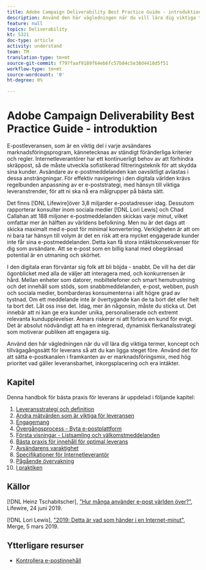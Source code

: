 ```yaml
---
title: Adobe Campaign Deliverability Best Practice Guide - introduktion
description: Använd den här vägledningen när du vill lära dig viktiga termer, koncept och tillvägagångssätt för leverans så att du kan ligga steget före. Använd det för att sätta e-postkanalen i framkanten av er marknadsföringsmix, med hög prioritet vad gäller leveransbarhet, inkorgsplacering och era intäkter.
feature: null
topics: Deliverability
kt: 5321
doc-type: article
activity: understand
team: TM
translation-type: tm+mt
source-git-commit: f797faaf9189f64eb6fc57b84c5e38d4418d5f51
workflow-type: tm+mt
source-wordcount: '0'
ht-degree: 0%

---
```



# Adobe Campaign Deliverability Best Practice Guide - introduktion

E-postleveransen, som är en viktig del i varje avsändares marknadsföringsprogram, kännetecknas av ständigt föränderliga kriterier och regler. Internetleverantörer har ett kontinuerligt behov av att förhindra skräppost, så de måste utveckla sofistikerad filtreringsteknik för att skydda sina kunder. Avsändare av e-postmeddelanden kan oavsiktligt avlastas i dessa ansträngningar. För effektiv navigering i den digitala världen krävs regelbunden anpassning av er e-poststrategi, med hänsyn till viktiga leveranstrender, för att ni ska nå era målgrupper på bästa sätt.

Det finns [!DNL Lifewire]över 3,8 miljarder e-postadresser idag. Dessutom rapporterar konsulter inom sociala medier [!DNL Lori Lewis] och Chad Callahan att 188 miljoner e-postmeddelanden skickas varje minut, vilket omfattar mer än hälften av världens befolkning. Men nu är det dags att skicka maximalt med e-post för minimal konvertering. Verkligheten är att om ni bara tar hänsyn till volym är det en risk att era mycket engagerade kunder inte får sina e-postmeddelanden. Detta kan få stora intäktskonsekvenser för dig som avsändare. Att se e-post som en billig kanal med obegränsad potential är en utmaning och skörhet.

I den digitala eran förväntar sig folk att bli böjda - snabbt. De vill ha det där ögonblicket med alla de väljer att interagera med, och konkurrensen är hård. Mellan enheter som datorer, mobiltelefoner och smart hemutrustning och det innehåll som stöds, som snabbmeddelanden, e-post, webben, push och sociala medier, bombarderas konsumenterna i allt högre grad av tystnad. Om ett meddelande inte är övertygande kan de ta bort det eller helt ta bort det.
Låt oss inse det. Idag, mer än någonsin, måste du sticka ut. Det innebär att ni kan ge era kunder unika, personaliserade och extremt relevanta kundupplevelser. Annars riskerar ni att förlora en kund för evigt. Det är absolut nödvändigt att ha en integrerad, dynamisk flerkanalsstrategi som motiverar publiken att engagera sig.

Använd den här vägledningen när du vill lära dig viktiga termer, koncept och tillvägagångssätt för leverans så att du kan ligga steget före. Använd det för att sätta e-postkanalen i framkanten av er marknadsföringsmix, med hög prioritet vad gäller leveransbarhet, inkorgsplacering och era intäkter.

## Kapitel

Denna handbok för bästa praxis för leverans är uppdelad i följande kapitel:

1. [Leveransstrategi och definition](./deliverability-strategy-and-definition.md)
2. [Andra mätvärden som är viktiga för leveransen](./other-metrics-for-deliverability.md)
3. [Engagemang](./engangement.md)
4. [Övergångsprocess - Byta e-postplattform](transition-process-switching-email-platforms.md)
5. [Första visningar - Listsamling och välkomstmeddelanden](./first-impressions-list-collection-and-welcome-emails.md)
6. [Bästa praxis för innehåll för optimal leverans](./content-best-practices-for-optimal-delivery.md)
7. [Avsändarens varaktighet](./sender-permanence.md)
8. [Specifikationer för Internetleverantör](./internet-service-provider-specifics/overview.md)
9. [Pågående övervakning](./ongoing-monitoring.md)
10. [I praktiken](./putting-it-in-practice.md)

## Källor

[!DNL Heinz Tschabitscher], [&quot;Hur många använder e-post världen över?&quot;](https://www.lifewire.com/how-many-email-users-are-there-1171213), Lifewire, 24 juni 2019.

[!DNL Lori Lewis], [&quot;2019: Detta är vad som händer i en Internet-minut&quot;](https://www.allaccess.com/merge/archive/29580/2019-this-is-what-happens-in-an-internet-minute), Merge, 5 mars 2019.

## Ytterligare resurser

* [Kontrollera e-postinnehåll](https://docs.adobe.com/content/help/en/campaign-standard/using/testing-and-sending/managing-deliverability/control-email-content.html)
